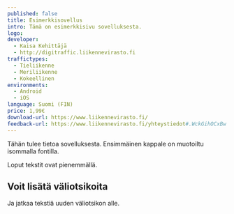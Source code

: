 ```yaml
---
published: false
title: Esimerkkisovellus
intro: Tämä on esimerkkisivu sovelluksesta.
logo: 
developer:
  - Kaisa Kehittäjä
  - http://digitraffic.liikennevirasto.fi
traffictypes: 
  - Tieliikenne
  - Meriliikenne
  - Kokeellinen
environments: 
  - Android
  - iOS
language: Suomi (FIN)
price: 1,99€
download-url: https://www.liikennevirasto.fi/
feedback-url: https://www.liikennevirasto.fi/yhteystiedot#.WckGihOCxBw
---
```


Tähän tulee tietoa sovelluksesta. Ensimmäinen kappale on muotoiltu isommalla fontilla.

Loput tekstit ovat pienemmällä.

## Voit lisätä väliotsikoita
Ja jatkaa tekstiä uuden väliotsikon alle.